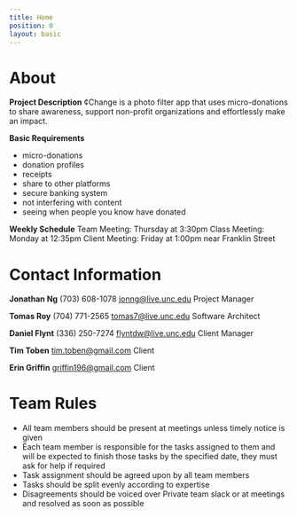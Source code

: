 ```yaml
---
title: Home
position: 0
layout: basic
---
```


# About

**Project Description**
¢Change is a photo filter app that uses micro-donations to share awareness, support non-profit organizations and effortlessly make an impact.

**Basic Requirements**
* micro-donations
* donation profiles
* receipts
* share to other platforms
* secure banking system
* not interfering with content
* seeing when people you know have donated

**Weekly Schedule**
Team Meeting: Thursday at 3:30pm
Class Meeting: Monday at 12:35pm
Client Meeting: Friday at 1:00pm near Franklin Street

# Contact Information
**Jonathan Ng**
(703) 608-1078
jonng@live.unc.edu
Project Manager

**Tomas Roy**
(704) 771-2565
tomas7@live.unc.edu
Software Architect

**Daniel Flynt**
(336) 250-7274
flyntdw@live.unc.edu
Client Manager

**Tim Toben**
tim.toben@gmail.com
Client

**Erin Griffin**
griffin196@gmail.com
Client

# Team Rules
* All team members should be present at meetings unless timely notice is given
* Each team member is responsible for the tasks assigned to them and will be expected to finish those tasks by the specified date, they must ask for help if required
* Task assignment should be agreed upon by all team members
* Tasks should be split evenly according to expertise
* Disagreements should be voiced over Private team slack or at meetings and resolved as soon as possible